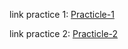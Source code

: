 
link practice 1: [Practicle-1](https://anhtunguyen05.github.io/HTML-CSS-Training/Practicle-1/index.html)

link practice 2: [Practicle-2](https://anhtunguyen05.github.io/HTML-CSS-Training/Practicle-2/index.html)

